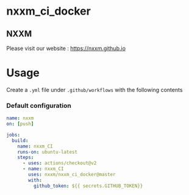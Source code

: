 # nxxm_ci_docker

## NXXM
Please visit our website : https://nxxm.github.io 

# Usage
Create a ``.yml`` file under ``.github/workflows`` with the following contents
### Default configuration

```yml
name: nxxm
on: [push]

jobs:
  build:
    name: nxxm_CI
    runs-on: ubuntu-latest
    steps:
      - uses: actions/checkout@v2
      - name: nxxm_CI 
        uses: nxxm/nxxm_ci_docker@master
        with:
          github_token: ${{ secrets.GITHUB_TOKEN}}
```
